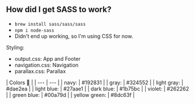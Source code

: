 ## How did I get SASS to work?
- `brew install sass/sass/sass`
- `npm i node-sass`
- Didn't end up working, so I'm using CSS for now. 

Styling:
- output.css: App and Footer
- navigation.css: Navigation
- parallax.css: Parallax


| Colors 🌈 |
| --- | --- |
| navy: | #192831 |
| gray: | #324552 |
| light gray: | #dae2ea |
| light blue: | #27aae1 |
| dark blue: | #1b75bc |
| violet: | #262262 |
| green blue: | #00a79d |
| yellow green: | #8dc63f |

